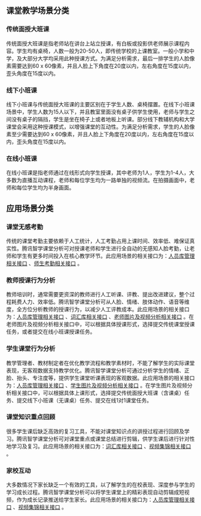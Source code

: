 ## 课堂教学场景分类

### 传统面授大班课
传统面授大班课是指老师站在讲台上站立授课，有白板或投影供老师展示课程内容。学生均有桌椅，人数一般为20-50人，即传统学校的上课教室。一般小学和中学，及大部分大学均采用此种授课方式。为满足分析需求，最后一排学生的人脸像素需要达到60 x 60像素，并且人脸上下角度在20度以内，左右角度在15度以内，歪头角度在15度以内。

### 线下小班课
线下小班课与传统面授大班课的主要区别在于学生人数、桌椅摆置。在线下小班课场景中，学生人数为15人以下，并且教室里面没有桌子供学生使用，老师与学生之间没有桌子的隔挡，学生是坐在椅子上或者地板上听课。部分线下教辅机构和大学课堂会采用这种授课模式，以增强课堂的互动性。为满足分析需求，学生的人脸像素至少需要达到60 x 60像素，并且人脸上下角度在20度以内，左右角度在15度以内，歪头角度在15度以内。

### 在线小班课
在线小班课是指老师通过在线形式向学生授课，其中老师为1人，学生为1-4人，大多数为直播互动课程，老师和每位学生均为一路单独的视频流。在拍摄画面中，老师和每位学生均为半身画面。

## 应用场景分类

### 课堂无感考勤
传统的课堂考勤主要依赖于人工统计，人工考勤占用上课时间、效率低、难保证真实性。腾讯智学课堂分析可对授课老师和学生进行全自动的无感知人脸考勤，让老师和学生有更多时间投入在核心教学环节。此应用场景的相关接口为：[人员库管理相关接口](https://cloud.tencent.com/document/product/1059/36027) 、[师生考勤相关接口](https://cloud.tencent.com/document/product/1059/36020) 。

### 教师授课行为分析
教师培训时，通常需要更资深的教师进行人工听课、评教、提出改进建议，整个过程耗费人力、效率低。腾讯智学课堂分析可从人脸、情绪、肢体动作、语音等维度，全方位分析教师的授课行为，以减少人工评教成本。此应用场景的相关接口为：[人员库管理相关接口](https://cloud.tencent.com/document/product/1059/36027) 、[词汇库相关接口](https://cloud.tencent.com/document/product/1059/36006) 、[老师图片及视频分析相关接口](https://cloud.tencent.com/document/product/1059/37229) 。在老师图片及视频分析相关接口中，可以根据具体授课形式，选择提交传统课堂授课任务，或者提交在线小班课授课任务。

### 学生课堂行为分析
教学管理者、教材制定者在优化教学流程和教学素材时，不能了解学生的实际课堂表现，无客观数据支持教学优化。腾讯智学课堂分析可通过分析学生的情绪、正脸、抬头、专注度等，提供学生课堂听课表现的客观数据。此应用场景的相关接口为：[人员库管理相关接口](https://cloud.tencent.com/document/product/1059/36027) 、[学生图片及视频分析相关接口](https://cloud.tencent.com/document/product/1059/37214) 。在学生图片及视频分析相关接口中，可以根据具体上课形式，选择提交传统面授大班课（含课桌）任务、提交线下小班课（无课桌）任务、提交在线1对1课堂任务。

### 课堂知识重点回顾
很多学生课后缺乏高效的复习工具，不能对课堂知识点的讲授过程进行回顾及学习。腾讯智学课堂分析可对课堂重点或课堂总结进行剪辑，供学生课后进行针对性地学习及复习。此应用场景的相关接口为：[词汇库相关接口](https://cloud.tencent.com/document/product/1059/36006) 、[视频集锦相关接口](https://cloud.tencent.com/document/product/1059/36019) 。

### 家校互动
大多数情况下家长缺乏一个有效的工具，以了解学生的在校表现、深度参与学生的学习成长过程。腾讯智学课堂分析可以将学生课堂上的精彩表现自动剪辑成短视频，作为成长记录推送给学生家长。此应用场景的相关接口为：[人员库管理相关接口](https://cloud.tencent.com/document/product/1059/36027) 、[视频集锦相关接口](https://cloud.tencent.com/document/product/1059/36019) 。
